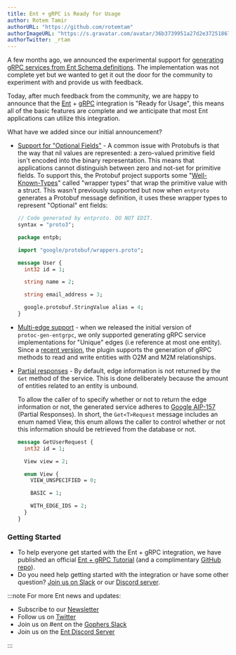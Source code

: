```yaml
---
title: Ent + gRPC is Ready for Usage
author: Rotem Tamir
authorURL: "https://github.com/rotemtam"
authorImageURL: "https://s.gravatar.com/avatar/36b3739951a27d2e37251867b7d44b1a?s=80"
authorTwitter: _rtam
---
```

A few months ago, we announced the experimental support for 
[generating gRPC services from Ent Schema definitions](https://entgo.io/blog/2021/03/18/generating-a-grpc-server-with-ent). The 
implementation was not complete yet but we wanted to get it out the door for the community to experiment with and provide
us with feedback.

Today, after much feedback from the community, we are happy to announce that the [Ent](https://entgo.io) +
[gRPC](https://grpc.io) integration is "Ready for Usage", this means all of the basic features are complete
and we anticipate that most Ent applications can utilize this integration.

What have we added since our initial announcement?
- [Support for "Optional Fields"](https://entgo.io/docs/grpc-optional-fields) - A common issue with Protobufs 
  is that the way that nil values are represented: a zero-valued primitive field isn't encoded into the binary
  representation. This means that applications cannot distinguish between zero and not-set for primitive fields.
  To support this, the Protobuf project supports some 
  "[Well-Known-Types](https://developers.google.com/protocol-buffers/docs/reference/google.protobuf)" 
  called "wrapper types" that wrap the primitive value with a struct. This wasn't previously supported 
  but now when `entproto` generates a Protobuf message definition, it uses these wrapper types to represent
  "Optional" ent fields:
  ```protobuf {15}
  // Code generated by entproto. DO NOT EDIT.
  syntax = "proto3";
  
  package entpb;
  
  import "google/protobuf/wrappers.proto";
  
  message User {
    int32 id = 1;
  
    string name = 2;
  
    string email_address = 3;
  
    google.protobuf.StringValue alias = 4;
  }
  ```

- [Multi-edge support](https://entgo.io/docs/grpc-edges) - when we released the initial version of  
  `protoc-gen-entgrpc`, we only supported generating gRPC service implementations for "Unique" edges
  (i.e reference at most one entity). Since a [recent version](https://github.com/ent/contrib/commit/bf9430fbba45a808bc054144f9711833c76bf05c),
  the plugin supports the generation of gRPC methods to read and write entities with O2M and M2M relationships.
- [Partial responses](https://entgo.io/docs/grpc-edges#retrieving-edge-ids-for-entities) - By default, edge information
  is not returned by the `Get` method of the service. This is done deliberately because the amount of entities related 
  to an entity is unbound.

  To allow the caller of to specify whether or not to return the edge information or not, the generated service adheres
  to [Google AIP-157](https://google.aip.dev/157) (Partial Responses). In short, the `Get<T>Request` message 
  includes an enum named View, this enum allows the caller to control whether or not this information should be retrieved from the database or not.
  
  ```protobuf {6-12}
  message GetUserRequest {
    int32 id = 1;
  
    View view = 2;
  
    enum View {
      VIEW_UNSPECIFIED = 0;
  
      BASIC = 1;
  
      WITH_EDGE_IDS = 2;
    }
  }
  ```

### Getting Started

- To help everyone get started with the Ent + gRPC integration, we have published an official [Ent + gRPC Tutorial](https://entgo.io/docs/grpc-intro) (and a complimentary [GitHub repo](https://github.com/rotemtam/ent-grpc-example)).
- Do you need help getting started with the integration or have some other question? [Join us on Slack](https://entgo.io/docs/slack) or our [Discord server](https://discord.gg/qZmPgTE6RX).

:::note For more Ent news and updates:

- Subscribe to our [Newsletter](https://www.getrevue.co/profile/ent)
- Follow us on [Twitter](https://twitter.com/entgo_io)
- Join us on #ent on the [Gophers Slack](https://entgo.io/docs/slack)
- Join us on the [Ent Discord Server](https://discord.gg/qZmPgTE6RX)

:::